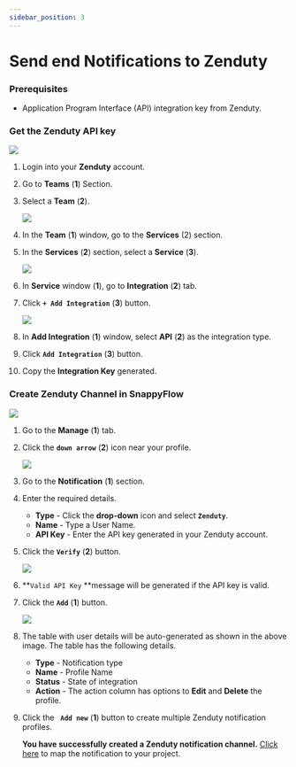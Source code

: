 ```yaml
---
sidebar_position: 3 
---
```

# Send end Notifications to Zenduty
### Prerequisites

- Application Program Interface (API) integration key from Zenduty.

### Get the Zenduty API key

<img src="/img/notifications/images/Image_11.png" /><br /> 

1. Login into your **Zenduty** account.

2. Go to **Teams** (**1**) Section.

3. Select a **Team** (**2**).

   <img src="/img/notifications/images/Image_12.png" /><br /> 

4. In the **Team** (**1**) window, go to the **Services** (2) section.

5. In the **Services** (**2**) section, select a **Service** (**3**).

   <img src="/img/notifications/images/Image_13.png" /><br />

6. In **Service** window (**1**), go to **Integration** (**2**) tab.

7. Click  **`+ Add Integration`** (**3**) button.

   <img src="/img/notifications/images/Image_14.png" /><br />

8. In **Add Integration** (**1**) window, select **API** (**2**) as the integration type.

9. Click  **`Add Integration`** (**3**) button.

10. Copy the **Integration Key** generated.
### Create Zenduty Channel in SnappyFlow

<img src="/img/notifications/images/Image_15.png" /><br />

1. Go to the **Manage** (**1**) tab.

2. Click the **`down arrow`**  (**2**) icon near your profile.

   <img src="/img/notifications/images/Image_16.png" /><br />

3. Go to the **Notification**  (**1**) section.

4. Enter the required details.
   - **Type** - Click the **drop-down** icon and select **`Zenduty`**.
   - **Name** - Type a User Name.
   - **API Key** - Enter the API key generated in your Zenduty account.

5. Click the **`Verify`** (**2**) button.

   <img src="/img/notifications/images/Image_17.png" /><br />

6.  **`Valid API Key` **message will be generated if the API key is valid.

7. Click the **`Add`** (**1**) button.

   <img src="/img/notifications/images/Image_18.png" /><br /> 

8. The table with user details will be auto-generated as shown in the above image. The table has the following details.

   - **Type** - Notification type
   - **Name** - Profile Name
   - **Status** - State of integration
   - **Action** - The action column has options to **Edit** and **Delete** the profile.

9. Click the **` Add new`**  (**1**) button to create multiple Zenduty notification profiles.

   **You have successfully created a Zenduty notification channel.** [Click here](docs/Alerts_notifications/notifications/Map_Notification_Alerts/map_projects_to_channels)  to map the notification to your project.


